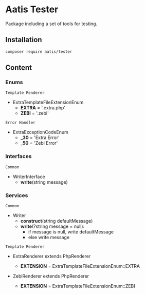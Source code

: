 # Aatis Tester

Package including a set of tools for testing.

## Installation

```bash
composer require aatis/tester
```

## Content

### Enums

`Template Renderer`

- ExtraTemplateFileExtensionEnum
    - **EXTRA** = '.extra.php'
    - **ZEBI** = '.zebi'

`Error Handler`

- ExtraExceptionCodeEnum
    - **_30** = 'Extra Error'
    - **_50** = 'Zebi Error'

### Interfaces

`Common`

- WriterInterface
    - **write**(string message)

### Services

`Common`

- Writer
    - **construct**(string defaultMessage)
    - **write**(?string message = null):
        - if message is null, write defaultMessage
        - else write message

`Template Renderer`

- ExtraRenderer extends PhpRenderer
    - **EXTENSION** = ExtraTemplateFileExtensionEnum::EXTRA

- ZebiRenderer extends PhpRenderer
    - **EXTENSION** = ExtraTemplateFileExtensionEnum::ZEBI
